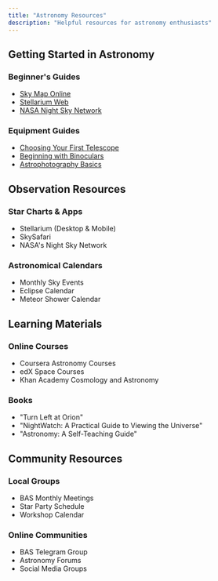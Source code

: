 ```yaml
---
title: "Astronomy Resources"
description: "Helpful resources for astronomy enthusiasts"
---
```


## Getting Started in Astronomy

### Beginner's Guides

- [Sky Map Online](https://www.skymaponline.net/)
- [Stellarium Web](https://stellarium-web.org/)
- [NASA Night Sky Network](https://nightsky.jpl.nasa.gov/)

### Equipment Guides

- [Choosing Your First Telescope](/posts/choosing-first-telescope)
- [Beginning with Binoculars](/posts/beginning-with-binoculars)
- [Astrophotography Basics](/posts/astrophotography-basics)

## Observation Resources

### Star Charts & Apps

- Stellarium (Desktop & Mobile)
- SkySafari
- NASA's Night Sky Network

### Astronomical Calendars

- Monthly Sky Events
- Eclipse Calendar
- Meteor Shower Calendar

## Learning Materials

### Online Courses

- Coursera Astronomy Courses
- edX Space Courses
- Khan Academy Cosmology and Astronomy

### Books

- "Turn Left at Orion"
- "NightWatch: A Practical Guide to Viewing the Universe"
- "Astronomy: A Self-Teaching Guide"

## Community Resources

### Local Groups

- BAS Monthly Meetings
- Star Party Schedule
- Workshop Calendar

### Online Communities

- BAS Telegram Group
- Astronomy Forums
- Social Media Groups
